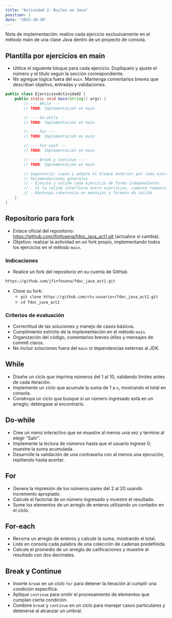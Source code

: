 ```yaml
---
title: "Actividad 2: Bucles en Java"
position: 2
date: "2025-10-30"
---
```


Nota de implementación: realice cada ejercicio exclusivamente en el método main de una clase Java dentro de un proyecto de consola.

## Plantilla por ejercicios en main

- Utilice el siguiente bloque para cada ejercicio. Duplíquelo y ajuste el número y el título según la sección correspondiente.
- No agregue lógica fuera del `main`. Mantenga comentarios breves que describan objetivo, entradas y validaciones.

```java
public class EjerciciosActividad2 {
    public static void main(String[] args) {
        // --- While ---       
        // TODO: Implementación en main

        // --- Do-while ---       
        // TODO: Implementación en main

        // --- For ---       
        // TODO: Implementación en main

        // --- For-each ---       
        // TODO: Implementación en main

        // --- Break y Continue ---       
        // TODO: Implementación en main

        // Sugerencia: copie y adapte el bloque anterior por cada ejercicio de las secciones de bucles.
        // Recomendaciones generales
        // - Ejecute y valide cada ejercicio de forma independiente.
        // - Si la salida interfiere entre ejercicios, comente temporalmente los anteriores.
        // - Mantenga coherencia en mensajes y formato de salida.
    }
}
```

## Repositorio para fork

- Enlace oficial del repositorio: https://github.com/jfinfosena/fdoc_java_act1.git (actualice si cambia).
- Objetivo: realizar la actividad en un fork propio, implementando todos los ejercicios en el método `main`.

### Indicaciones
- Realice un fork del repositorio en su cuenta de GitHub.
```bash
https://github.com/jfinfosena/fdoc_java_act1.git
```
- Clone su fork:
  - `git clone https://github.com/<tu-usuario>/fdoc_java_act2.git`
  - `cd fdoc_java_act2`

### Criterios de evaluación
- Correctitud de las soluciones y manejo de casos básicos.
- Cumplimiento estricto de la implementación en el método `main`.
- Organización del código, comentarios breves útiles y mensajes de commit claros.
- No incluir soluciones fuera del `main` ni dependencias externas al JDK.

## While
- Diseñe un ciclo que imprima números del 1 al 10, validando límites antes de cada iteración.
- Implemente un ciclo que acumule la suma de 1 a `n`, mostrando el total en consola.
- Construya un ciclo que busque si un número ingresado está en un arreglo; deténgase al encontrarlo.

## Do-while
- Cree un menú interactivo que se muestre al menos una vez y termine al elegir “Salir”.
- Implemente la lectura de números hasta que el usuario ingrese 0; muestre la suma acumulada.
- Desarrolle la validación de una contraseña con al menos una ejecución, repitiendo hasta acertar.

## For
- Genere la impresión de los números pares del 2 al 20 usando incremento apropiado.
- Calcule el factorial de un número ingresado y muestre el resultado.
- Sume los elementos de un arreglo de enteros utilizando un contador en el ciclo.

## For-each
- Recorra un arreglo de enteros y calcule la suma, mostrando el total.
- Liste en consola cada palabra de una colección de cadenas predefinida.
- Calcule el promedio de un arreglo de calificaciones y muestre el resultado con dos decimales.

## Break y Continue
- Inserte `break` en un ciclo `for` para detener la iteración al cumplir una condición específica.
- Aplique `continue` para omitir el procesamiento de elementos que cumplan cierta condición.
- Combine `break` y `continue` en un ciclo para manejar casos particulares y detenerse al alcanzar un umbral.
